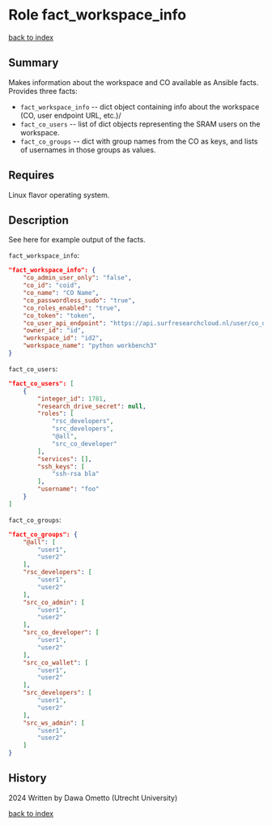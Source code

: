 # Role fact_workspace_info
[back to index](../index.md#Roles)

## Summary
Makes information about the workspace and CO available as Ansible facts. Provides three facts:

- `fact_workspace_info` -- dict object containing info about the workspace (CO, user endpoint URL, etc.)/
- `fact_co_users` -- list of dict objects representing the SRAM users on the workspace.
- `fact_co_groups` -- dict with group names from the CO as keys, and lists of usernames in those groups as values. 

## Requires
Linux flavor operating system.

## Description
See here for example output of the facts.

`fact_workspace_info`:

```json
"fact_workspace_info": {
    "co_admin_user_only": "false",
    "co_id": "coid",
    "co_name": "CO Name",
    "co_passwordless_sudo": "true",
    "co_roles_enabled": "true",
    "co_token": "token",
    "co_user_api_endpoint": "https://api.surfresearchcloud.nl/user/co_users/",
    "owner_id": "id",
    "workspace_id": "id2",
    "workspace_name": "python workbench3"
}
```

`fact_co_users`:

```json
"fact_co_users": [
    {
        "integer_id": 1781,
        "research_drive_secret": null,
        "roles": [
            "rsc_developers",
            "src_developers",
            "@all",
            "src_co_developer"
        ],
        "services": [],
        "ssh_keys": [
            "ssh-rsa bla"
        ],
        "username": "foo"
    }
]
```

`fact_co_groups`:

```json
"fact_co_groups": {
    "@all": [
        "user1",
        "user2"
    ],
    "rsc_developers": [
        "user1",
        "user2"
    ],
    "src_co_admin": [
        "user1",
        "user2"
    ],
    "src_co_developer": [
        "user1",
        "user2"
    ],
    "src_co_wallet": [
        "user1",
        "user2"
    ],
    "src_developers": [
        "user1",
        "user2"
    ],
    "src_ws_admin": [
        "user1",
        "user2"
    ]
}
```


## History
2024 Written by Dawa Ometto (Utrecht University)



[back to index](../index.md#Roles)
